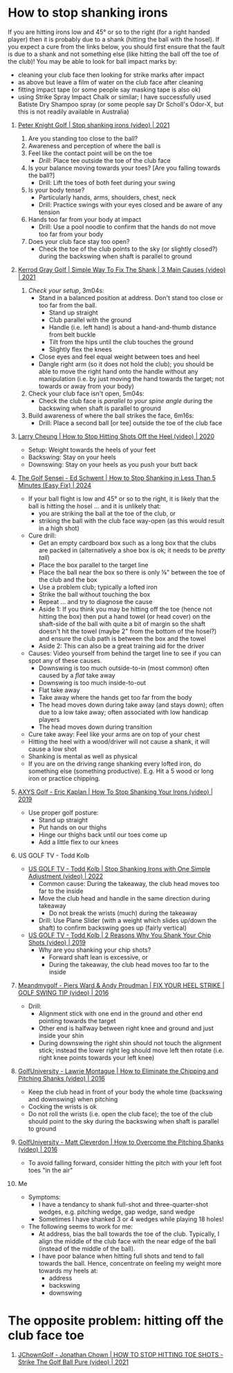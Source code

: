 # How to stop shanking irons

If you are hitting irons low and 45° or so to the right (for a right handed
player) then it is probably due to a shank (hitting the ball with the hosel).
If you expect a cure from the links below, you should first ensure that
the fault is due to a shank and not something else (like hitting the ball
off the toe of the club)! You may be able to look for ball impact marks by:
- cleaning your club face then looking for strike marks after impact
- as above but leave a film of water on the club face after cleaning
- fitting impact tape (or some people say masking tape is also ok)
- using Strike Spray Impact Chalk or similar; I have successfully used
  Batiste Dry Shampoo spray (or some people say Dr Scholl's Odor-X, but
  this is not readily available in Australia)

1. [Peter Knight Golf | Stop shanking irons (video) | 2021](https://www.youtube.com/watch?v=g8pkY0PXtDY)
   1. Are you standing too close to the ball?
   1. Awareness and perception of where the ball is
   1. Feel like the contact point will be on the toe
      * *Drill*: Place tee outside the toe of the club face
   1. Is your balance moving towards your toes? [Are you falling towards the ball?]
      * Drill: Lift the toes of both feet during your swing
   1. Is your body tense?
      * Particularly hands, arms, shoulders, chest, neck
      * Drill: Practice swings with your eyes closed and be aware of any tension
   1. Hands too far from your body at impact
      * Drill: Use a pool noodle to confirm that the hands do not move too far from your body
   1. Does your club face stay too open?
      * Check the toe of the club points to the sky (or slightly closed?) during the backswing when shaft is parallel to ground

1. [Kerrod Gray Golf | Simple Way To Fix The Shank | 3 Main Causes (video) | 2021](https://www.youtube.com/watch?v=SRVWhGQRmM8)
   1. *Check your setup*, 3m04s:
      * Stand in a balanced position at address. Don't stand too close or too far from the ball.
        + Stand up straight
        + Club parallel with the ground
        + Handle (i.e. left hand) is about a hand-and-thumb distance from belt buckle
        + Tilt from the hips until the club touches the ground
        + Slightly flex the knees
      * Close eyes and feel equal weight between toes and heel
      * Dangle right arm (so it does not hold the club); you should be able to move the right hand onto the handle
        without any manipulation (i.e. by just moving the hand towards the target; not towards or away from your body)
   1. Check your club face isn't open, 5m04s:
      * Check the club face is *parallel to your spine angle* during the backswing when shaft is parallel to ground
   1. Build awareness of where the ball strikes the face, 6m16s:
      * Drill: Place a second ball [or tee] outside the toe of the club face

1. [Larry Cheung | How to Stop Hitting Shots Off the Heel (video) | 2020](https://www.youtube.com/watch?v=jnLmjeb1Ax4)
   - Setup: Weight towards the heels of your feet
   - Backswing: Stay on your heels
   - Downswing: Stay on your heels as you push your butt back

1. [The Golf Sensei - Ed Schwent | How to Stop Shanking in Less Than 5 Minutes (Easy Fix) | 2024](https://www.youtube.com/watch?v=epcvRzmXwwc)
   - If your ball flight is low and 45° or so to the right, it is likely that the ball is
     hitting the hosel ... and it is unlikely that:
     * you are striking the ball at the toe of the club, or
     * striking the ball with the club face way-open (as this would result in a high shot)
   - Cure drill:
     * Get an empty cardboard box such as a long box that the clubs are packed in
       (alternatively a shoe box is ok; it needs to be *pretty tall*)
     * Place the box parallel to the target line
     * Place the ball near the box so there is only ⅛" between the toe of the club and the box
     * Use a problem club; typically a lofted iron
     * Strike the ball without touching the box
     * Repeat ... and try to diagnose the cause
     * Aside 1: If you think you may be hitting off the toe (hence not hitting the box) then put
       a hand towel (or head cover) on the shaft-side of the ball with quite a bit of margin so
       the shaft doesn't hit the towel (maybe 2" from the bottom of the hosel?) and ensure the
       club path is between the box and the towel
     * Aside 2: This can also be a great training aid for the driver
   - Causes: Video yourself from behind the target line to see if you can spot any of these causes.
     * Downswing is too much outside-to-in (most common) often caused by a *flat* take away
     * Downswing is too much inside-to-out
     * Flat take away
     * Take away where the hands get too far from the body
     * The head moves down during take away (and stays down); often due to a low take away;
       often associated with low handicap players
     * The head moves down during transition
   - Cure take away: Feel like your arms are on top of your chest
   - Hitting the heel with a wood/driver will not cause a shank, it will cause a low shot
   - Shanking is mental as well as physical
   - If you are on the driving range shanking every lofted iron, do something else (something
     productive). E.g. Hit a 5 wood or long iron or practice chipping.

1. [AXYS Golf - Eric Kaplan | How To Stop Shanking Your Irons (video) | 2019](https://www.youtube.com/watch?v=Qm2OuzU5dgw)
   - Use proper golf posture:
     * Stand up straight
     * Put hands on our thighs
     * Hinge our thighs back until our toes come up
     * Add a little flex to our knees

1. US GOLF TV - Todd Kolb
   - [US GOLF TV - Todd Kolb | Stop Shanking Irons with One Simple Adjustment (video) | 2022](https://www.youtube.com/watch?v=i_05rT9d1E0)
     * Common cause: During the takeaway, the club head moves too far to the inside
     * Move the club head and handle in the same direction during takeaway
       + Do not break the wrists (much) during the takeaway
     * Drill: Use Plane Slider (with a weight which slides up/down the shaft) to confirm backswing goes up (fairly vertical)
   - [US GOLF TV - Todd Kolb | 2 Reasons Why You Shank Your Chip Shots (video) | 2019](https://www.youtube.com/watch?v=GcOUunxpz-g)
     * Why are you shanking your chip shots?
       + Forward shaft lean is excessive, or
       + During the takeaway, the club head moves too far to the inside

1. [Meandmygolf - Piers Ward & Andy Proudman | FIX YOUR HEEL STRIKE | GOLF SWING TIP (video) | 2016](https://www.youtube.com/watch?v=Io3kYsZdpvc)
   - Drill:
     * Alignment stick with one end in the ground and other end pointing towards the target
     * Other end is halfway between right knee and ground and just inside your shin
     * During downswing the right shin should not touch the alignment stick;
       instead the lower right leg should move left then rotate (i.e. right knee
       points towards your left knee)

1. [GolfUniversity - Lawrie Montague | How to Eliminate the Chipping and Pitching Shanks (video) | 2016](https://www.youtube.com/watch?v=6Hf3o9aPXW4)
   - Keep the club head in front of your body the whole time (backswing and downswing) when pitching
   - Cocking the wrists is ok
   - Do not roll the wrists (i.e. open the club face); the toe of the club should point to the sky
     during the backswing when shaft is parallel to ground

1. [GolfUniversity - Matt Cleverdon | How to Overcome the Pitching Shanks (video) | 2016](https://www.youtube.com/watch?v=zozFQ8Cm26Q)
   - To avoid falling forward, consider hitting the pitch with your left foot toes "in the air"

1. Me
   - Symptoms:
     * I have a tendancy to shank full-shot and three-quarter-shot
       wedges, e.g. pitching wedge, gap wedge, sand wedge
     * Sometimes I have shanked 3 or 4 wedges while playing 18 holes!
   - The following seems to work for me:
     * At address, bias the ball towards the toe of the club.
       Typically, I align the middle of the club face with the
       near edge of the ball (instead of the middle of the ball).
     * I have poor balance when hitting full shots and tend to fall
       towards the ball. Hence, concentrate on feeling my weight
       more towards my heels at:
       + address
       + backswing
       + downswing


# The opposite problem: hitting off the club face toe

1. [JChownGolf - Jonathan Chown | HOW TO STOP HITTING TOE SHOTS - Strike The Golf Ball Pure (video) | 2021](https://www.youtube.com/watch?v=eOTkmZv9LmQ)

